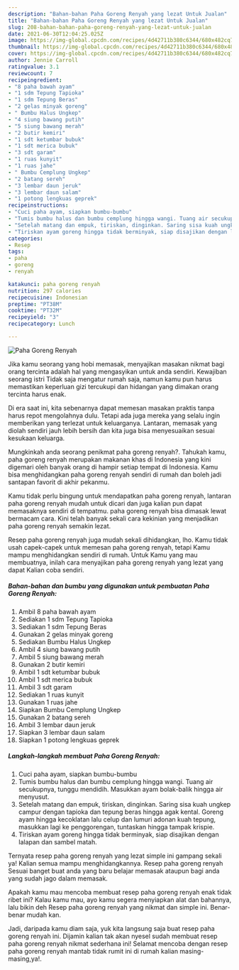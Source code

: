 ```yaml
---
description: "Bahan-bahan Paha Goreng Renyah yang lezat Untuk Jualan"
title: "Bahan-bahan Paha Goreng Renyah yang lezat Untuk Jualan"
slug: 208-bahan-bahan-paha-goreng-renyah-yang-lezat-untuk-jualan
date: 2021-06-30T12:04:25.025Z
image: https://img-global.cpcdn.com/recipes/4d42711b380c6344/680x482cq70/paha-goreng-renyah-foto-resep-utama.jpg
thumbnail: https://img-global.cpcdn.com/recipes/4d42711b380c6344/680x482cq70/paha-goreng-renyah-foto-resep-utama.jpg
cover: https://img-global.cpcdn.com/recipes/4d42711b380c6344/680x482cq70/paha-goreng-renyah-foto-resep-utama.jpg
author: Jennie Carroll
ratingvalue: 3.1
reviewcount: 7
recipeingredient:
- "8 paha bawah ayam"
- "1 sdm Tepung Tapioka"
- "1 sdm Tepung Beras"
- "2 gelas minyak goreng"
- " Bumbu Halus Ungkep"
- "4 siung bawang putih"
- "5 siung bawang merah"
- "2 butir kemiri"
- "1 sdt ketumbar bubuk"
- "1 sdt merica bubuk"
- "3 sdt garam"
- "1 ruas kunyit"
- "1 ruas jahe"
- " Bumbu Cemplung Ungkep"
- "2 batang sereh"
- "3 lembar daun jeruk"
- "3 lembar daun salam"
- "1 potong lengkuas geprek"
recipeinstructions:
- "Cuci paha ayam, siapkan bumbu-bumbu"
- "Tumis bumbu halus dan bumbu cemplung hingga wangi. Tuang air secukupnya, tunggu mendidih. Masukkan ayam bolak-balik hingga air menyusut."
- "Setelah matang dan empuk, tiriskan, dinginkan. Saring sisa kuah ungkep campur dengan tapioka dan tepung beras hingga agak kental. Goreng ayam hingga kecoklatan lalu celup dan lumuri adonan kuah tepung, masukkan lagi ke penggorengan, tuntaskan hingga tampak krispie."
- "Tiriskan ayam goreng hingga tidak berminyak, siap disajikan dengan lalapan dan sambel matah."
categories:
- Resep
tags:
- paha
- goreng
- renyah

katakunci: paha goreng renyah 
nutrition: 297 calories
recipecuisine: Indonesian
preptime: "PT38M"
cooktime: "PT32M"
recipeyield: "3"
recipecategory: Lunch

---
```



![Paha Goreng Renyah](https://img-global.cpcdn.com/recipes/4d42711b380c6344/680x482cq70/paha-goreng-renyah-foto-resep-utama.jpg)

Jika kamu seorang yang hobi memasak, menyajikan masakan nikmat bagi orang tercinta adalah hal yang mengasyikan untuk anda sendiri. Kewajiban seorang istri Tidak saja mengatur rumah saja, namun kamu pun harus memastikan keperluan gizi tercukupi dan hidangan yang dimakan orang tercinta harus enak.

Di era  saat ini, kita sebenarnya dapat memesan masakan praktis tanpa harus repot mengolahnya dulu. Tetapi ada juga mereka yang selalu ingin memberikan yang terlezat untuk keluarganya. Lantaran, memasak yang diolah sendiri jauh lebih bersih dan kita juga bisa menyesuaikan sesuai kesukaan keluarga. 



Mungkinkah anda seorang penikmat paha goreng renyah?. Tahukah kamu, paha goreng renyah merupakan makanan khas di Indonesia yang kini digemari oleh banyak orang di hampir setiap tempat di Indonesia. Kamu bisa menghidangkan paha goreng renyah sendiri di rumah dan boleh jadi santapan favorit di akhir pekanmu.

Kamu tidak perlu bingung untuk mendapatkan paha goreng renyah, lantaran paha goreng renyah mudah untuk dicari dan juga kalian pun dapat memasaknya sendiri di tempatmu. paha goreng renyah bisa dimasak lewat bermacam cara. Kini telah banyak sekali cara kekinian yang menjadikan paha goreng renyah semakin lezat.

Resep paha goreng renyah juga mudah sekali dihidangkan, lho. Kamu tidak usah capek-capek untuk memesan paha goreng renyah, tetapi Kamu mampu menghidangkan sendiri di rumah. Untuk Kamu yang mau membuatnya, inilah cara menyajikan paha goreng renyah yang lezat yang dapat Kalian coba sendiri.

<!--inarticleads1-->

##### Bahan-bahan dan bumbu yang digunakan untuk pembuatan Paha Goreng Renyah:

1. Ambil 8 paha bawah ayam
1. Sediakan 1 sdm Tepung Tapioka
1. Sediakan 1 sdm Tepung Beras
1. Gunakan 2 gelas minyak goreng
1. Sediakan  Bumbu Halus Ungkep
1. Ambil 4 siung bawang putih
1. Ambil 5 siung bawang merah
1. Gunakan 2 butir kemiri
1. Ambil 1 sdt ketumbar bubuk
1. Ambil 1 sdt merica bubuk
1. Ambil 3 sdt garam
1. Sediakan 1 ruas kunyit
1. Gunakan 1 ruas jahe
1. Siapkan  Bumbu Cemplung Ungkep
1. Gunakan 2 batang sereh
1. Ambil 3 lembar daun jeruk
1. Siapkan 3 lembar daun salam
1. Siapkan 1 potong lengkuas geprek




<!--inarticleads2-->

##### Langkah-langkah membuat Paha Goreng Renyah:

1. Cuci paha ayam, siapkan bumbu-bumbu
1. Tumis bumbu halus dan bumbu cemplung hingga wangi. Tuang air secukupnya, tunggu mendidih. Masukkan ayam bolak-balik hingga air menyusut.
1. Setelah matang dan empuk, tiriskan, dinginkan. Saring sisa kuah ungkep campur dengan tapioka dan tepung beras hingga agak kental. Goreng ayam hingga kecoklatan lalu celup dan lumuri adonan kuah tepung, masukkan lagi ke penggorengan, tuntaskan hingga tampak krispie.
1. Tiriskan ayam goreng hingga tidak berminyak, siap disajikan dengan lalapan dan sambel matah.




Ternyata resep paha goreng renyah yang lezat simple ini gampang sekali ya! Kalian semua mampu menghidangkannya. Resep paha goreng renyah Sesuai banget buat anda yang baru belajar memasak ataupun bagi anda yang sudah jago dalam memasak.

Apakah kamu mau mencoba membuat resep paha goreng renyah enak tidak ribet ini? Kalau kamu mau, ayo kamu segera menyiapkan alat dan bahannya, lalu bikin deh Resep paha goreng renyah yang nikmat dan simple ini. Benar-benar mudah kan. 

Jadi, daripada kamu diam saja, yuk kita langsung saja buat resep paha goreng renyah ini. Dijamin kalian tak akan nyesel sudah membuat resep paha goreng renyah nikmat sederhana ini! Selamat mencoba dengan resep paha goreng renyah mantab tidak rumit ini di rumah kalian masing-masing,ya!.

